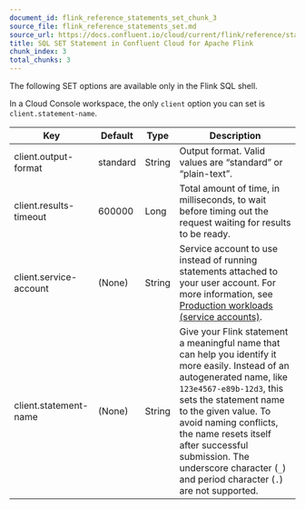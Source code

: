```yaml
---
document_id: flink_reference_statements_set_chunk_3
source_file: flink_reference_statements_set.md
source_url: https://docs.confluent.io/cloud/current/flink/reference/statements/set.html
title: SQL SET Statement in Confluent Cloud for Apache Flink
chunk_index: 3
total_chunks: 3
---
```


The following SET options are available only in the Flink SQL shell.

In a Cloud Console workspace, the only `client` option you can set is `client.statement-name`.

Key | Default | Type | Description
---|---|---|---
client.output-format | standard | String | Output format. Valid values are “standard” or “plain-text”.
client.results-timeout | 600000 | Long | Total amount of time, in milliseconds, to wait before timing out the request waiting for results to be ready.
client.service-account | (None) | String | Service account to use instead of running statements attached to your user account. For more information, see [Production workloads (service accounts)](../../operate-and-deploy/flink-rbac.html#flink-rbac-grant-sa-and-user-permission-for-sql-statements).
client.statement-name | (None) | String | Give your Flink statement a meaningful name that can help you identify it more easily. Instead of an autogenerated name, like `123e4567-e89b-12d3`, this sets the statement name to the given value. To avoid naming conflicts, the name resets itself after successful submission. The underscore character (`_`) and period character (`.`) are not supported.
